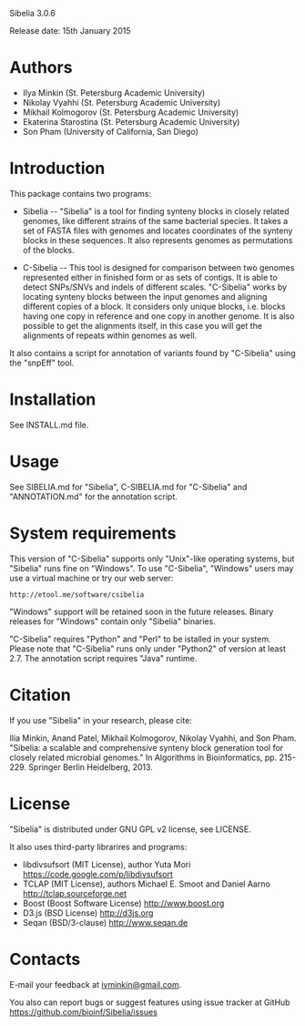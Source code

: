 Sibelia 3.0.6

Release date: 15th January 2015

Authors
=======

* Ilya Minkin (St. Petersburg Academic University)
* Nikolay Vyahhi (St. Petersburg Academic University)
* Mikhail Kolmogorov (St. Petersburg Academic University)
* Ekaterina Starostina (St. Petersburg Academic University)
* Son Pham (University of California, San Diego)

Introduction
============
This package contains two programs:

* Sibelia -- "Sibelia" is a tool for finding synteny blocks in closely related
genomes, like different strains of the same bacterial species. It takes a set
of FASTA files with genomes and locates coordinates of the synteny blocks in
these sequences. It also represents genomes as permutations of the blocks.

* C-Sibelia -- This tool is designed for comparison between two genomes
represented either in finished form or as sets of contigs. It is able to detect
SNPs/SNVs and indels of different scales. "C-Sibelia" works by locating synteny
blocks between the input genomes and aligning different copies of a block.
It considers only unique blocks, i.e. blocks having one copy in reference and
one copy in another genome. It is also possible to get the alignments itself,
in this case you will get the alignments of repeats within genomes as well.

It also contains a script for annotation of variants found by "C-Sibelia" using
the "snpEff" tool.

Installation
============
See INSTALL.md file.

Usage
=====
See SIBELIA.md for "Sibelia", C-SIBELIA.md for "C-Sibelia" and "ANNOTATION.md"
for the annotation script.

System requirements
===================
This version of "C-Sibelia" supports only "Unix"-like operating systems, but
"Sibelia" runs fine on "Windows". To use "C-Sibelia", "Windows" users may use a
virtual machine or try our web server:

	http://etool.me/software/csibelia

"Windows" support will be retained soon in the future releases. Binary releases
for "Windows" contain only "Sibelia" binaries.

"C-Sibelia" requires "Python" and "Perl" to be istalled in your system. Please
note that "C-Sibelia" runs only under "Python2" of version at least 2.7. The
annotation script requires "Java" runtime. 

Citation
========
If you use "Sibelia" in your research, please cite:

Ilia Minkin, Anand Patel, Mikhail Kolmogorov, Nikolay Vyahhi, and Son Pham. "Sibelia: a scalable and comprehensive synteny block generation tool for closely related microbial genomes." In Algorithms in Bioinformatics, pp. 215-229. Springer Berlin Heidelberg, 2013.

License
=======
"Sibelia" is distributed under GNU GPL v2 license, see LICENSE.

It also uses third-party librarires and programs:
* libdivsufsort (MIT License), author Yuta Mori
https://code.google.com/p/libdivsufsort
* TCLAP (MIT License), authors Michael E. Smoot and Daniel Aarno 
http://tclap.sourceforge.net
* Boost (Boost Software License)
http://www.boost.org
* D3.js (BSD License)
http://d3js.org
* Seqan (BSD/3-clause)
http://www.seqan.de

Contacts
========
E-mail your feedback at ivminkin@gmail.com.

You also can report bugs or suggest features using issue tracker at GitHub
https://github.com/bioinf/Sibelia/issues
